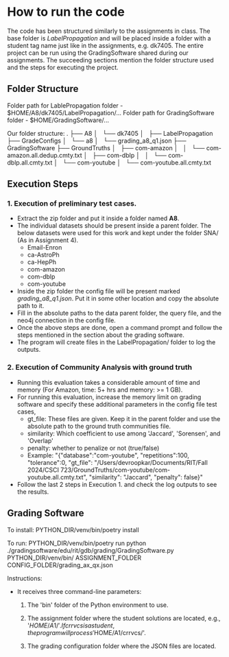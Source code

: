 # How to run the code
The code has been structured similarly to the assignments in class. The base folder is *LabelPropagation* and will be placed inside a folder with a student tag name just like in the assignments, e.g. dk7405. The entire project can be run using the GradingSoftware shared during our assignments. The succeeding sections mention the folder structure used and the steps for executing the project.

## Folder Structure
Folder path for LablePropagation folder - $HOME/A8/dk7405/LabelPropagation/...
Folder path for GradingSoftware folder - $HOME/GradingSoftware/...

Our folder structure:
.
├── A8
│   └── dk7405
│       ├── LabelPropagation
├── GradeConfigs
│   └── a8
│       └── grading_a8_q1.json
├── GradingSoftware
├── GroundTruths
│   ├── com-amazon
│   │   └── com-amazon.all.dedup.cmty.txt
│   ├── com-dblp
│   │   └── com-dblp.all.cmty.txt
│   └── com-youtube
│       └── com-youtube.all.cmty.txt

## Execution Steps
 ### 1. Execution of preliminary test cases.
 - Extract the zip folder and put it inside a folder named **A8**.
 - The individual datasets should be present inside a parent folder. The below datasets were used for this work and kept under the folder SNA/ (As in Assignment 4).
	- Email-Enron
	- ca-AstroPh
	- ca-HepPh
	- com-amazon
	- com-dblp
	- com-youtube
 - Inside the zip folder the config file will be present marked *grading_a8_q1.json*. Put it in some other location and copy the absolute path to it.
 - Fill in the absolute paths to the data parent folder, the query file, and the neo4j connection in the config file.
 - Once the above steps are done, open a command prompt and follow the steps mentioned in the section about the grading software.
 - The program will create files in the LabelPropagation/ folder to log the outputs.
   
 ### 2. Execution of Community Analysis with ground truth
 - Running this evaluation takes a considerable amount of time and memory (For Amazon, time: 5+ hrs and memory: >= 1 GB).
 - For running this evaluation, increase the memory limit on grading software and specify these additional parameters in the config file test cases,
 	- gt_file: These files are given. Keep it in the parent folder and use the absolute path to the ground truth communities file.
	- similarity: Which coefficient to use among 'Jaccard', 'Sorensen', and 'Overlap'
	- penalty: whether to penalize or not (true/false)
  	- Example: "{\"database\":\"com-youtube\", \"repetitions\":100, \"tolerance\":0, \"gt_file\": \"/Users/devroopkar/Documents/RIT/Fall 2024/CSCI 723/GroundTruths/com-youtube/com-youtube.all.cmty.txt\", \"similarity\": \"Jaccard\", \"penalty\": false}"
- Follow the last 2 steps in Execution 1. and check the log outputs to see the results.
   	

## Grading Software
To install: 
PYTHON_DIR/venv/bin/poetry install

To run:
PYTHON_DIR/venv/bin/poetry run python ./gradingsoftware/edu/rit/gdb/grading/GradingSoftware.py PYTHON_DIR/venv/bin/ ASSIGNMENT_FOLDER CONFIG_FOLDER/grading_ax_qx.json


Instructions:

- It receives three command-line parameters:
	1) The 'bin' folder of the Python environment to use.

	2) The assignment folder where the student solutions are located, e.g., '$HOME/A1/'. If crrvcs is a student, the program will process '$HOME/A1/crrvcs/'.

	3) The grading configuration folder where the JSON files are located.
